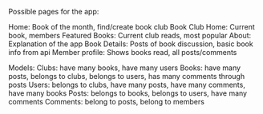Possible pages for the app:

Home: Book of the month, find/create book club
Book Club Home: Current book, members
Featured Books: Current club reads, most popular
About: Explanation of the app 
Book Details: Posts of book discussion, basic book info from api
Member profile: Shows books read, all posts/comments

Models:
Clubs: have many books, have many users
Books: have many posts, belongs to clubs, belongs to users, has many comments through posts
Users: belongs to clubs, have many posts, have many comments, have many books
Posts: belongs to books, belongs to users, have many comments
Comments: belong to posts, belong to members

